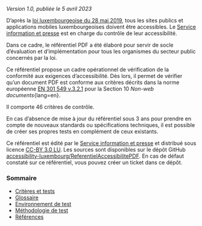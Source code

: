 *Version 1.0, publiée le 5 avril 2023*

D’après la [loi luxembourgeoise du 28 mai 2019](http://legilux.public.lu/eli/etat/leg/loi/2019/05/28/a373/jo), tous les sites publics et applications mobiles luxembourgeoises doivent être accessibles. Le [Service information et presse](https://sip.gouvernement.lu/) est en charge du contrôle de leur accessibilité.

Dans ce cadre, le référentiel PDF a été élaboré pour servir de socle d’évaluation et d’implémentation pour tous les organismes du secteur public concernés par la loi.

Ce référentiel propose un cadre opérationnel de vérification de la conformité aux exigences d’accessibilité. Dès lors, il permet de vérifier qu’un document PDF est conforme aux critères décrits dans la norme européenne [EN 301 549 v.3.2.1](https://www.etsi.org/deliver/etsi_en/301500_301599/301549/03.02.01_60/en_301549v030201p.pdf) pour la Section 10 *Non-web documents*{lang=en}.

Il comporte 46 critères de contrôle.

En cas d’absence de mise à jour du référentiel sous 3 ans pour prendre en compte de nouveaux standards ou spécifications techniques, il est possible de créer ses propres tests en complément de ceux existants.

Ce référentiel est édité par le [Service information et presse](https://sip.gouvernement.lu/) et distribué sous licence [CC-BY 3.0 LU](https://creativecommons.org/licenses/by/3.0/lu/). Les sources sont disponibles sur le dépôt GitHub [accessibility-luxembourg/ReferentielAccessibilitePDF](https://github.com/accessibility-luxembourg/ReferentielAccessibilitePDF).
En cas de défaut constaté sur ce référentiel, vous pouvez créer un ticket dans ce dépôt. 


### Sommaire

- [Critères et tests](referentiel-technique.md)
- [Glossaire](glossaire.md)
- [Environnement de test](environnement.md)
- [Méthodologie de test](methodologie.md)
- [Références](references.md)

